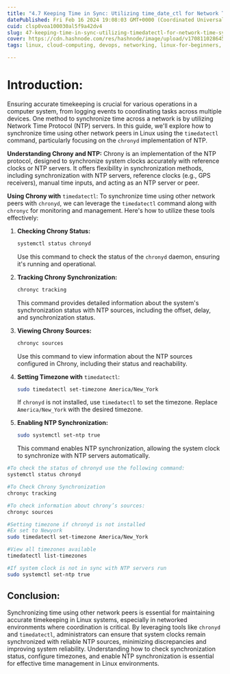 ```yaml
---
title: "4.7 Keeping Time in Sync: Utilizing time_date_ctl for Network Time Synchronization"
datePublished: Fri Feb 16 2024 19:08:03 GMT+0000 (Coordinated Universal Time)
cuid: clsp0voa100030al5f9a42dv4
slug: 47-keeping-time-in-sync-utilizing-timedatectl-for-network-time-synchronization
cover: https://cdn.hashnode.com/res/hashnode/image/upload/v1708110286454/6d7d068a-c575-4d9f-9d3e-4ff201a47afd.png
tags: linux, cloud-computing, devops, networking, linux-for-beginners, 90daysofdevops, shubhamlondhe, trainwithshubham

---
```


# **Introduction:**

Ensuring accurate timekeeping is crucial for various operations in a computer system, from logging events to coordinating tasks across multiple devices. One method to synchronize time across a network is by utilizing Network Time Protocol (NTP) servers. In this guide, we'll explore how to synchronize time using other network peers in Linux using the `timedatectl` command, particularly focusing on the `chronyd` implementation of NTP.

**Understanding Chrony and NTP:** Chrony is an implementation of the NTP protocol, designed to synchronize system clocks accurately with reference clocks or NTP servers. It offers flexibility in synchronization methods, including synchronization with NTP servers, reference clocks (e.g., GPS receivers), manual time inputs, and acting as an NTP server or peer.

**Using Chrony with** `timedatectl`: To synchronize time using other network peers with `chronyd`, we can leverage the `timedatectl` command along with `chronyc` for monitoring and management. Here's how to utilize these tools effectively:

1. **Checking Chrony Status:**
    
    ```bash
    systemctl status chronyd
    ```
    
    Use this command to check the status of the `chronyd` daemon, ensuring it's running and operational.
    
2. **Tracking Chrony Synchronization:**
    
    ```bash
    chronyc tracking
    ```
    
    This command provides detailed information about the system's synchronization status with NTP sources, including the offset, delay, and synchronization status.
    
3. **Viewing Chrony Sources:**
    
    ```bash
    chronyc sources
    ```
    
    Use this command to view information about the NTP sources configured in Chrony, including their status and reachability.
    
4. **Setting Timezone with** `timedatectl`:
    
    ```bash
    sudo timedatectl set-timezone America/New_York
    ```
    
    If `chronyd` is not installed, use `timedatectl` to set the timezone. Replace `America/New_York` with the desired timezone.
    
5. **Enabling NTP Synchronization:**
    
    ```bash
    sudo systemctl set-ntp true
    ```
    
    This command enables NTP synchronization, allowing the system clock to synchronize with NTP servers automatically.
    

```bash
#To check the status of chronyd use the following command:
systemctl status chronyd

#To Check Chrony Synchronization
chronyc tracking

#To check information about chrony’s sources:
chronyc sources

#Setting timezone if chronyd is not installed
#Ex set to Newyork
sudo timedatectl set-timezone America/New_York

#View all timezones available
timedatectl list-timezones

#If system clock is not in sync with NTP servers run
sudo systemctl set-ntp true
```

## **Conclusion:**

Synchronizing time using other network peers is essential for maintaining accurate timekeeping in Linux systems, especially in networked environments where coordination is critical. By leveraging tools like `chronyd` and `timedatectl`, administrators can ensure that system clocks remain synchronized with reliable NTP sources, minimizing discrepancies and improving system reliability. Understanding how to check synchronization status, configure timezones, and enable NTP synchronization is essential for effective time management in Linux environments.
